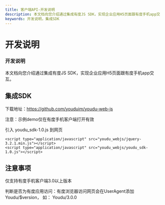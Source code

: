 ```yaml
---
title: 客户端API-开发说明
description: 本文档向您介绍通过集成有度JS SDK，实现企业应用H5页面跟有度手机app交互。
keywords: 开发说明，集成SDK
---
```


# 开发说明

### 开发说明

本文档向您介绍通过集成有度JS SDK，实现企业应用H5页面跟有度手机app交互。

## 集成SDK

下载地址：https://github.com/youduim/youdu-web-js

注意：示例demo仅在有度手机客户端打开有效

引入 youdu_sdk-1.0.js 到网页

```
<script type="application/javascript" src="youdu_webjs/jquery-3.2.1.min.js"></script>
<script type="application/javascript" src="youdu_webjs/youdu_sdk-1.0.js"></script>
```

## 注意事项

仅支持有度手机客户端3.0以上版本

判断是否为有度应用访问：有度浏览器访问网页会在UserAgent添加 Youdu/$version， 如： Youdu/3.0.0